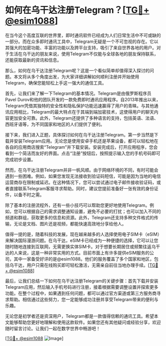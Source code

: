 # 如何在乌干达注册Telegram？[[TG💪+ @esim1088](https://t.me/s/esim1088)]

在当今这个高度互联的世界里，即时通讯软件已经成为人们日常生活中不可或缺的一部分。而在众多即时通讯工具中，Telegram无疑是一个不可忽视的存在。它以其强大的加密功能、丰富的功能以及跨平台支持，吸引了来自世界各地的用户。对于生活在乌干达的朋友来说，使用Telegram不仅能与全球各地的朋友保持联系，还能获取最新的资讯和信息。

那么，如何在乌干达注册Telegram呢？这是一个看似简单却值得深入探讨的问题。本文将从多个角度出发，为大家详细讲解如何顺利注册并开始使用Telegram，确保您能轻松上手这一强大的通信工具。

首先，让我们来了解一下Telegram的基本情况。Telegram是由俄罗斯程序员Pavel Durov和他的团队开发的一款免费即时通讯应用程序。自2013年推出以来，Telegram凭借其独特的安全性和隐私保护功能迅速赢得了用户的青睐。与其他通讯应用相比，Telegram的最大特点在于其端到端加密技术，这使得用户的聊天内容更加安全可靠。此外，Telegram还提供了多种语言的支持，包括英语、法语、西班牙语等，为不同国家和地区的人们提供了便利。

接下来，我们进入正题，具体探讨如何在乌干达注册Telegram。第一步当然是下载并安装Telegram应用。无论您是使用安卓手机还是苹果设备，都可以轻松地在各自的应用商店搜索“Telegram”并下载安装。安装完成后，打开应用程序，您会看到一个简洁而友好的界面。点击“注册”按钮后，按照提示输入您的手机号码即可完成初步设置。

然而，在乌干达注册Telegram并非一帆风顺。由于网络环境的不同，有时可能会遇到一些困难。例如，如果您发现无法接收到验证码短信，可能是因为当地的电信运营商存在限制或延迟。在这种情况下，您可以尝试通过电子邮件接收验证码，或者直接联系Telegram客服寻求帮助。同时，建议您提前准备好一张有效的身份证件，以备不时之需。

除了基本的注册流程外，还有一些小技巧可以帮助您更好地使用Telegram。例如，您可以根据自己的需求调整通知设置，避免不必要的打扰；也可以加入不同的频道和群组，获取更多的信息和资源。此外，Telegram还支持多种文件格式的传输，无论是文档、图片还是视频，都能快速高效地分享给他人。

值得一提的是，随着科技的发展，现在越来越多的人选择使用电子SIM卡（eSIM）来解决国际漫游问题。在乌干达，eSIM卡已经成为一种便捷的选择，它可以让您随时随地连接到互联网，无需更换实体SIM卡。对于想要长期居住或频繁往返乌干达的人来说，这是一种非常实用的方式。目前市面上有许多提供eSIM服务的公司，其中一家备受好评的是@esim1088。他们的服务覆盖了多个国家和地区，包括乌干达，用户只需在线购买即可轻松激活，无需亲自前往当地办理手续。[[TG💪+ @esim1088](https://t.me/s/esim1088)]

最后，让我们总结一下如何在乌干达注册Telegram的关键步骤：首先下载并安装Telegram应用，然后输入手机号码进行注册，接着根据需要调整设置并探索更多功能。在整个过程中，如果遇到任何问题，都可以通过官方渠道或第三方服务商寻求帮助。相信通过这些努力，您一定能够成功注册并享受Telegram带来的便利与乐趣。

无论您是初学者还是资深用户，Telegram都是一款值得信赖的通讯工具。希望本文能够帮助您更好地理解和使用这款软件。如果您还有其他疑问或经验分享，欢迎随时留言讨论。让我们一起在数字世界中畅游吧！

[[TG💪+ @esim1088](https://t.me/s/esim1088) ![Image](https://i.postimg.cc/4NQfJmqS/Snipaste-2025-05-13-00-14-12.png)]